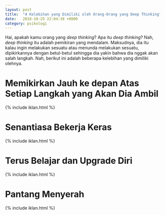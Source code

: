 ```yaml
---
layout: post
title:  "4 Kelebihan yang Dimiliki oleh Orang-Orang yang Deep Thinking"
date:   2018-10-25 22:04:38 +0800
category: psikologi
---
```


Hai, apakah kamu orang yang _deep thinking_? Apa itu _deep thinking_? Nah, _deep thinking_ itu adalah pemikiran yang mendalam. Maksudnya, dia itu kalau ingin melakukan sesuatu atau menunda melakukan sesuatu, dipikirkannya dengan betul-betul sehingga dia yakin bahwa dia nggak akan salah langkah. Nah, berikut ini adalah beberapa kelebihan yang dimiliki olehnya.

# Memikirkan Jauh ke depan Atas Setiap Langkah yang Akan Dia Ambil

{% include iklan.html %}

# Senantiasa Bekerja Keras

{% include iklan.html %}

# Terus Belajar dan Upgrade Diri

{% include iklan.html %}

# Pantang Menyerah

{% include iklan.html %}